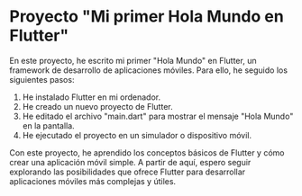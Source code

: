 # Proyecto "Mi primer Hola Mundo en Flutter"

En este proyecto, he escrito mi primer "Hola Mundo" en Flutter, un framework de desarrollo de aplicaciones móviles. Para ello, he seguido los siguientes pasos:

1. He instalado Flutter en mi ordenador.
2. He creado un nuevo proyecto de Flutter.
3. He editado el archivo "main.dart" para mostrar el mensaje "Hola Mundo" en la pantalla. 
4. He ejecutado el proyecto en un simulador o dispositivo móvil.

Con este proyecto, he aprendido los conceptos básicos de Flutter y cómo crear una aplicación móvil simple. A partir de aquí, espero seguir explorando las posibilidades que ofrece Flutter para desarrollar aplicaciones móviles más complejas y útiles.

